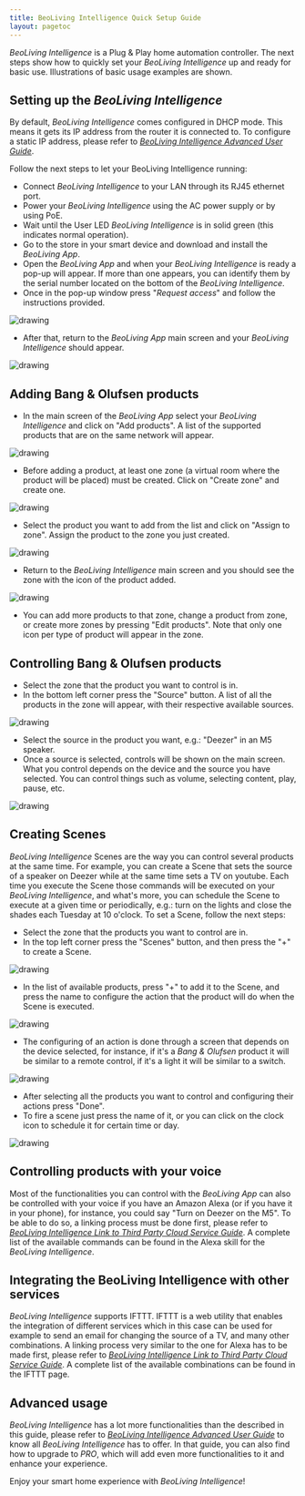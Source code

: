 ```yaml
---
title: BeoLiving Intelligence Quick Setup Guide
layout: pagetoc
---
```


_BeoLiving Intelligence_ is a Plug & Play home automation controller. The next steps show how to quickly set your _BeoLiving Intelligence_ up and ready for basic use. Illustrations of basic usage examples are shown.


## Setting up the _BeoLiving Intelligence_

By default, _BeoLiving Intelligence_ comes configured in DHCP mode. This means it gets its IP address from the router it is connected to. To configure a static IP address, please refer to [_BeoLiving Intelligence Advanced User Guide_](bli-advanced-user-guide.md).

Follow the next steps to let your BeoLiving Intelligence running:

+ Connect _BeoLiving Intelligence_ to your LAN through its RJ45 ethernet port.
+ Power your _BeoLiving Intelligence_ using the AC power supply or by using PoE.
+ Wait until the User LED _BeoLiving Intelligence_ is in solid green (this indicates normal operation).
+ Go to the store in your smart device and download and install the _BeoLiving App_.
+ Open the _BeoLiving App_ and when your _BeoLiving Intelligence_ is ready a pop-up will appear. If more than one appears, you can identify them 
by the serial number located on the bottom of the _BeoLiving Intelligence_.
+ Once in the pop-up window press "_Request access_" and follow the instructions provided.

<img src="pictures/bli-quick-setup-guide/Setting_up_3.PNG" class="img-fluid" alt="drawing"/>

+ After that, return to the _BeoLiving App_ main screen and your _BeoLiving Intelligence_ should appear.

<img src="pictures/bli-quick-setup-guide/Setting_up_4.PNG" class="img-fluid" alt="drawing"/>

## Adding Bang & Olufsen products

+ In the main screen of the _BeoLiving App_ select your _BeoLiving Intelligence_ and click on "Add products". A list of the supported products that are on the same network will appear.

<img src="pictures/bli-quick-setup-guide/Adding_1.2.PNG" class="img-fluid" alt="drawing"/>

+ Before adding a product, at least one zone (a virtual room where the product will be placed) must be created. Click on "Create zone" and create one.

<img src="pictures/bli-quick-setup-guide/Adding_2.PNG" class="img-fluid" alt="drawing"/>

+ Select the product you want to add from the list and click on "Assign to zone". Assign the product to the zone you just created.

<img src="pictures/bli-quick-setup-guide/Adding_3.PNG" class="img-fluid" alt="drawing"/>

+ Return to the _BeoLiving Intelligence_ main screen and you should see the zone with the icon of the product added.

<img src="pictures/bli-quick-setup-guide/Adding_4.PNG" class="img-fluid" alt="drawing"/>

+ You can add more products to that zone, change a product from zone, or create more zones by pressing "Edit products". Note that only one icon per type of product will appear in the zone.


## Controlling Bang & Olufsen products

+ Select the zone that the product you want to control is in.
+ In the bottom left corner press the "Source" button. A list of all the products in the zone will appear, with their respective available sources.

<img src="pictures/bli-quick-setup-guide/Control_2.PNG" class="img-fluid" alt="drawing"/>

+ Select the source in the product you want, e.g.: "Deezer" in an M5 speaker.
+ Once a source is selected, controls will be shown on the main screen. What you control depends on the device and the source you have selected. You can control things such as volume, selecting content, play, pause, etc.

<img src="pictures/bli-quick-setup-guide/Control_4.PNG" class="img-fluid" alt="drawing"/>

## Creating Scenes

_BeoLiving Intelligence_ Scenes are the way you can control several products at the same time. For example, you can create a Scene that sets the source of a speaker on Deezer while at the same time sets a TV on youtube. Each time you execute the Scene those commands will be executed on your _BeoLiving Intelligence_, and what's more, you can schedule the Scene to execute at a given time or periodically, e.g.: turn on the lights and close the shades each Tuesday at 10 o'clock. To set a Scene, follow the next steps:

+ Select the zone that the products you want to control are in.
+ In the top left corner press the "Scenes" button, and then press the "+" to create a Scene.

<img src="pictures/bli-quick-setup-guide/Scene_2.PNG" class="img-fluid" alt="drawing"/>

+ In the list of available products, press "+" to add it to the Scene, and press the name to configure the action that the product will do when the Scene is executed.

<img src="pictures/bli-quick-setup-guide/Scene_3.PNG" class="img-fluid" alt="drawing"/>

+ The configuring of an action is done through a screen that depends on the device selected, for instance, if it's a _Bang & Olufsen_ product it will be similar to a remote control, if it's a light it will be similar to a switch.

<img src="pictures/bli-quick-setup-guide/Scene_4.PNG" class="img-fluid" alt="drawing"/>

+ After selecting all the products you want to control and configuring their actions press "Done".
+ To fire a scene just press the name of it, or you can click on the clock icon to schedule it for certain time or day.

<img src="pictures/bli-quick-setup-guide/Scene_5.PNG" class="img-fluid" alt="drawing"/>

## Controlling products with your voice

Most of the functionalities you can control with the _BeoLiving App_ can also be controlled with your voice if you have an Amazon Alexa (or if you have it in your phone), for instance, you could say "Turn on Deezer on the M5".
To be able to do so, a linking process must be done first, please refer to [_BeoLiving Intelligence Link to Third Party Cloud Service Guide_](bli-link-third-party-service.md). A complete list of the available commands can be found in the Alexa skill for the _BeoLiving Intelligence_.


## Integrating the BeoLiving Intelligence with other services

_BeoLiving Intelligence_ supports IFTTT. IFTTT is a web utility that enables the integration of different services which in this case can be used for example to send an email for changing the source of a TV, and many other combinations. A linking process very similar to the one for Alexa has to be made first, please refer to _[BeoLiving Intelligence Link to Third Party Cloud Service Guide](bli-link-third-party-service.md)_. A complete list of the available combinations can be found in the IFTTT page.


## Advanced usage

_BeoLiving Intelligence_ has a lot more functionalities than the described in this guide, please refer to [_BeoLiving Intelligence Advanced User Guide_](bli-advanced-user-guide.md) to know all _BeoLiving Intelligence_ has to offer. In that guide, you can also find how to upgrade to _PRO_, which will add even more functionalities to it and enhance your experience.

Enjoy your smart home experience with _BeoLiving Intelligence_! 
